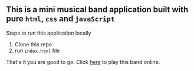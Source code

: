 ## This is a mini musical band application built with pure `html`, `css` and `javaScript`

Steps to run this application locally

1. Clone this repo
2. run `index.html` file 

That's it you are good to go. Click [here](http://band.muzaffarhossain.com/) to play this band online. 
